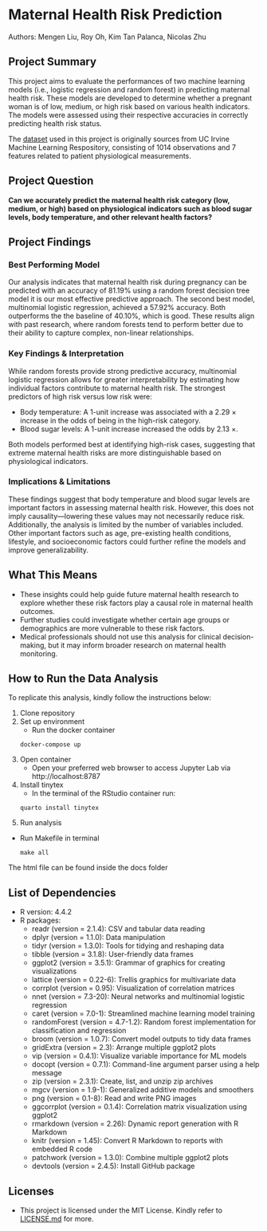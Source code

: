 # Maternal Health Risk Prediction

Authors: Mengen Liu, Roy Oh, Kim Tan Palanca, Nicolas Zhu

## Project Summary
This project aims to evaluate the performances of two machine learning models (i.e., logistic regression and random forest)  in predicting maternal health risk. These models are developed to determine whether a pregnant woman is of low, medium, or high risk based on various health indicators. The models were assessed using their respective accuracies in correctly predicting health risk status. 

The [dataset](https://archive.ics.uci.edu/dataset/863/maternal+health+risk) used in this project is originally sources from UC Irvine Machine Learning Respository, consisting of 1014 observations and 7 features related to patient physiological measurements. 

## Project Question

**Can we accurately predict the maternal health risk category (low, medium, or high) based on physiological indicators such as blood sugar levels, body temperature, and other relevant health factors?**

## Project Findings

### Best Performing Model
Our analysis indicates that maternal health risk during pregnancy can be predicted with an accuracy of 81.19% using a random forest decision tree model it is our most effective predictive approach. The second best model, multinomial logistic regression, achieved a 57.92% accuracy. Both outperforms the the baseline of 40.10%, which is good. These results align with past research, where random forests tend to perform better due to their ability to capture complex, non-linear relationships.

### Key Findings & Interpretation
While random forests provide strong predictive accuracy, multinomial logistic regression allows for greater interpretability by estimating how individual factors contribute to maternal health risk. The strongest predictors of high risk versus low risk were:

- Body temperature: A 1-unit increase was associated with a 2.29 $\times$ increase in the odds of being in the high-risk category.
- Blood sugar levels: A 1-unit increase increased the odds by 2.13 $\times$.

Both models performed best at identifying high-risk cases, suggesting that extreme maternal health risks are more distinguishable based on physiological indicators.

### Implications & Limitations
These findings suggest that body temperature and blood sugar levels are important factors in assessing maternal health risk. However, this does not imply causality—lowering these values may not necessarily reduce risk. Additionally, the analysis is limited by the number of variables included. Other important factors such as age, pre-existing health conditions, lifestyle, and socioeconomic factors could further refine the models and improve generalizability.

## What This Means
- These insights could help guide future maternal health research to explore whether these risk factors play a causal role in maternal health outcomes.
- Further studies could investigate whether certain age groups or demographics are more vulnerable to these risk factors.
- Medical professionals should not use this analysis for clinical decision-making, but it may inform broader research on maternal health monitoring.

## How to Run the Data Analysis
To replicate this analysis, kindly follow the instructions below:
1. Clone repository
2. Set up environment
    - Run the docker container
    ```
    docker-compose up
    ```
3. Open container
    - Open your preferred web browser to access Jupyter Lab via http://localhost:8787
4. Install tinytex
    - In the terminal of the RStudio container run:
    ```
    quarto install tinytex
    ```
5. Run analysis
- Run Makefile in terminal
    ```
    make all
    ```
The html file can be found inside the docs folder

## List of Dependencies
- R version: 4.4.2
- R packages:
    - readr (version = 2.1.4): CSV and tabular data reading
    - dplyr (version = 1.1.0): Data manipulation
    - tidyr (version = 1.3.0): Tools for tidying and reshaping data
    - tibble (version = 3.1.8): User-friendly data frames
    - ggplot2 (version = 3.5.1): Grammar of graphics for creating visualizations
    - lattice (version = 0.22-6): Trellis graphics for multivariate data
    - corrplot (version = 0.95): Visualization of correlation matrices
    - nnet (version = 7.3-20): Neural networks and multinomial logistic regression
    - caret (version = 7.0-1): Streamlined machine learning model training
    - randomForest (version = 4.7-1.2): Random forest implementation for classification and regression
    - broom (version = 1.0.7): Convert model outputs to tidy data frames
    - gridExtra (version = 2.3): Arrange multiple ggplot2 plots
    - vip (version = 0.4.1): Visualize variable importance for ML models
    - docopt (version = 0.7.1): Command-line argument parser using a help message
    - zip (version = 2.3.1): Create, list, and unzip zip archives
    - mgcv (version = 1.9-1): Generalized additive models and smoothers
    - png (version = 0.1-8): Read and write PNG images
    - ggcorrplot (version = 0.1.4): Correlation matrix visualization using ggplot2
    - rmarkdown (version = 2.26): Dynamic report generation with R Markdown
    - knitr (version = 1.45): Convert R Markdown to reports with embedded R code
    - patchwork (version = 1.3.0): Combine multiple ggplot2 plots
    - devtools (version = 2.4.5): Install GitHub package

## Licenses
- This project is licensed under the MIT License. Kindly refer to [LICENSE.md](https://github.com/DSCI-310-2025/dsci-310-group-03/blob/main/LICENSE.md) for more.
